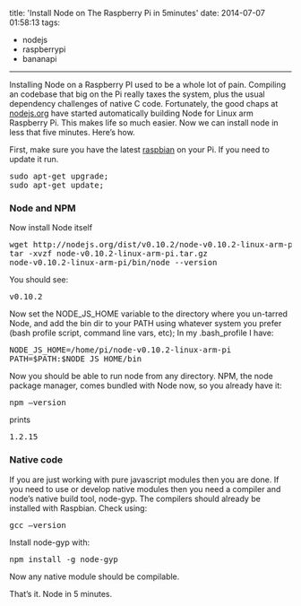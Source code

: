 title: 'Install Node on The Raspberry Pi in 5minutes'
date: 2014-07-07 01:58:13
tags:
- nodejs
- raspberrypi
- bananapi
---
<p>Installing Node on a Raspberry PI used to be a whole lot of pain. Compiling an codebase that big on the Pi really taxes the system, plus the usual dependency challenges of native C code. Fortunately, the good chaps at  <a href="http://nodejs.org/">nodejs.org</a> have started automatically building Node for Linux arm Raspberry Pi.  This makes life so much easier. Now we can install node in less that five minutes.  Here’s how.</p>

<!-- more -->

<p>First, make sure you have the latest <a href="http://www.raspberrypi.org/downloads">raspbian</a> on your Pi. If you need to update it run.</p>

<pre>sudo apt-get upgrade; 
sudo apt-get update;</pre>

<h3>Node and NPM</h3>
<p>Now install Node itself</p>

<pre>wget http://nodejs.org/dist/v0.10.2/node-v0.10.2-linux-arm-pi.tar.gz
tar -xvzf node-v0.10.2-linux-arm-pi.tar.gz
node-v0.10.2-linux-arm-pi/bin/node --version
</pre>

<p>You should see:</p>

<pre>v0.10.2</pre>

<p>Now set the NODE_JS_HOME variable to the directory where you un-tarred Node, and add the bin dir to your PATH using whatever system you prefer (bash profile script, command line vars, etc);  In my .bash_profile I have:</p>

<pre>NODE_JS_HOME=/home/pi/node-v0.10.2-linux-arm-pi 
PATH=$PATH:$NODE_JS_HOME/bin </pre>

<p>Now you should be able to run node from any directory.  NPM, the node package manager, comes bundled with Node now, so you already have it:</p>

<pre>npm —version</pre>
<p>prints</p>
<pre>1.2.15</pre>

<h3>Native code</h3>

<p>If you are just working with pure javascript modules then you are done. If you need to use or develop native modules then you need a compiler and node’s native build tool, node-gyp.  The compilers should already be installed with Raspbian. Check using:</p>
<pre>gcc —version</pre>
<p>Install node-gyp with:</p>
<pre>npm install -g node-gyp</pre>

<p>Now any native module should be compilable.  </p>

<p>That’s it. Node in 5 minutes.</p>